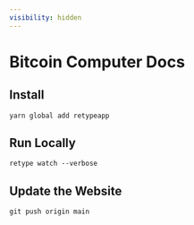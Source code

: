```yaml
---
visibility: hidden
---
```


# Bitcoin Computer Docs

## Install

```shell
yarn global add retypeapp
```

## Run Locally

```shell
retype watch --verbose
```


## Update the Website

```shell
git push origin main
```
